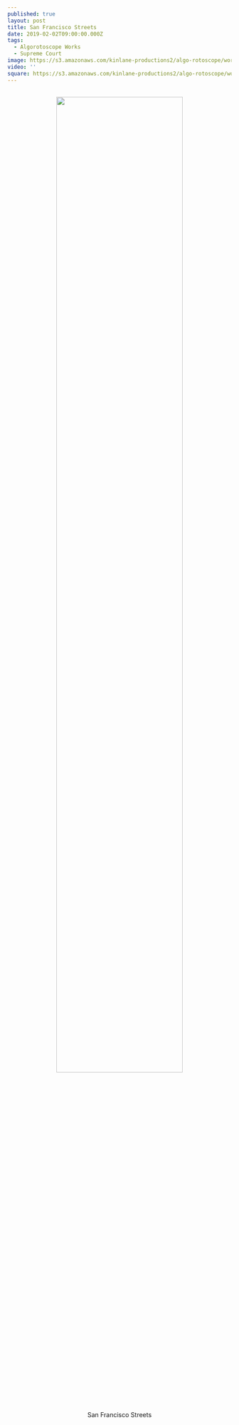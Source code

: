 ```yaml
---
published: true
layout: post
title: San Francisco Streets
date: 2019-02-02T09:00:00.000Z
tags:
  - Algorotoscope Works
  - Supreme Court
image: https://s3.amazonaws.com/kinlane-productions2/algo-rotoscope/working/san-francisco-street-view_alien_goggles.jpg
video: ''
square: https://s3.amazonaws.com/kinlane-productions2/algo-rotoscope/working/san-francisco-street-view_alien_goggles-square.jpg
---
```

<p align="center"><img src="{{ page.image }}" width="75%" style="padding: 15px;" /></p>
<center>San Francisco Streets</center>
